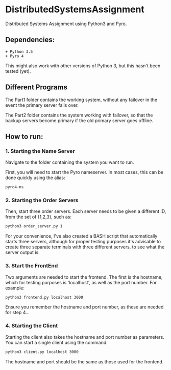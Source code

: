 # DistributedSystemsAssignment
Distributed Systems Assignment using Python3 and Pyro.

## Dependencies:
    + Python 3.5
    + Pyro 4

This might also work with other versions of Python 3, but this hasn't been tested (yet).

## Different Programs
The Part1 folder contains the working system, without any failover in the event the primary server falls over.

The Part2 folder contains the system working with failover, so that the backup servers become primary if the old primary
server goes offline.

## How to run:
### 1. Starting the Name Server
Navigate to the folder containing the system you want to run.

First, you will need to start the Pyro nameserver. In most cases, this can be done quickly using the alias:

```bash
pyro4-ns
```

### 2. Starting the Order Servers 
Then, start three order servers. Each server needs to be given a different ID, from the set of {1,2,3}, such as:

```bash
python3 order_server.py 1
```

For your convenience, I've also created a BASH script that automatically starts three servers, although for proper testing
purposes it's advisable to create three separate terminals with three different servers, to see what the server output is.

### 3. Start the FrontEnd
Two arguments are needed to start the frontend. The first is the hostname, which for testing purposes is 'localhost', 
as well as the port number. For example:

```bash
python3 frontend.py localhost 3000
```

Ensure you remember the hostname and port number, as these are needed for step 4...

### 4. Starting the Client

Starting the client also takes the hostname and port number as parameters. You can start a single client using the command:


```bash
python3 client.py localhost 3000
```

The hostname and port should be the same as those used for the frontend.